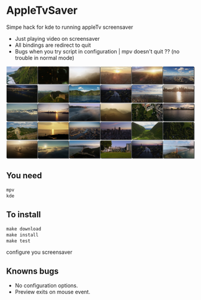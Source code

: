 # AppleTvSaver


Simpe hack for kde to running appleTv screensaver
- Just playing video on screensaver
- All bindings are redirect to quit
- Bugs when you try script in configuration | mpv doesn't quit ?? (no trouble in normal mode)


![alt tag](https://raw.githubusercontent.com/whoo/AppleTvSaver/master/montage.jpg)

## You need
```
mpv
kde
```

## To install
```
make download
make install 
make test
```
configure you screensaver

## Knowns bugs
- No configuration options.
- Preview exits on mouse event.
